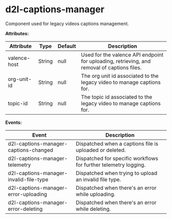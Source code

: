 # d2l-captions-manager

Component used for legacy videos captions management.

**Attributes:**

| Attribute | Type | Default | Description |
|--|--|--|--|
| valence-host | String | null | Used for the valence API endpoint for uploading, retrieving, and removal of captions files.
| org-unit-id | String | null | The org unit id associated to the legacy video to manage captions for.
| topic-id | String | null | The topic id associated to the legacy video to manage captions for.

**Events:**

| Event | Description |
|--|--|
| d2l-captions-manager-captions-changed | Dispatched when a captions file is uploaded or deleted. |
| d2l-captions-manager-telemetry | Dispatched for specific workflows for further telemetry logging. |
| d2l-captions-manager-invalid-file-type | Dispatched when trying to upload an invalid file type. |
| d2l-captions-manager-error-uploading | Dispatched when there's an error while uploading. |
| d2l-captions-manager-error-deleting | Dispatched when there's an error while deleting. |
